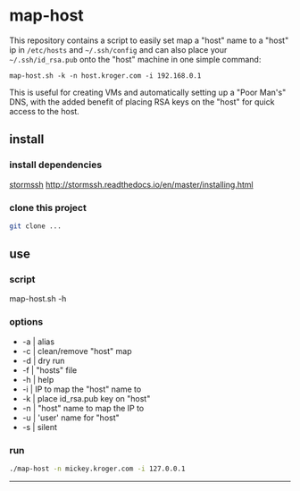 # map-host
This repository contains a script to easily set map a "host" name to a "host" ip in  ```/etc/hosts``` and ```~/.ssh/config``` and can also place your ```~/.ssh/id_rsa.pub``` onto the "host" machine in one simple command:

```
map-host.sh -k -n host.kroger.com -i 192.168.0.1
```

This is useful for creating VMs and automatically setting up a "Poor Man's" DNS, with the added benefit of placing RSA keys on the "host" for quick access to the host.


## install

### install dependencies
[stormssh](http://stormssh.readthedocs.io/en/master/)
http://stormssh.readthedocs.io/en/master/installing.html

### clone this project
```bash
git clone ...
```

## use
### script
map-host.sh -h
### options
* -a | alias
* -c | clean/remove "host" map
* -d | dry run
* -f | "hosts" file
* -h | help
* -i | IP to map the "host" name to
* -k | place id_rsa.pub key on "host"
* -n | "host" name to map the IP to
* -u | 'user' name for "host"
* -s | silent

### run
```bash
./map-host -n mickey.kroger.com -i 127.0.0.1
```

---
